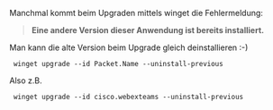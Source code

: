 Manchmal kommt beim Upgraden mittels winget die Fehlermeldung:

 > **Eine andere Version dieser Anwendung ist bereits installiert.**

Man kann die alte Version beim Upgrade gleich deinstallieren :-)

```console
 winget upgrade --id Packet.Name --uninstall-previous
```
Also z.B.

```console
 winget upgrade --id cisco.webexteams --uninstall-previous
```
